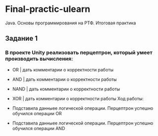# Final-practic-ulearn
Java. Основы программирования на РТФ. Итоговая практика

## Задание 1
### В проекте Unity реализовать перцептрон, который умеет производить вычисления:
 - OR | дать комментарии о корректности работы
 - AND | дать комментарии о корректности работы
 - NAND | дать комментарии о корректности работы
 - XOR | дать комментарии о корректности работы
Ход работы:
- Подставила данныее логической операции. Перцептрон успешно обучился операции OR
 

- Подставила данныее логической операции. Перцептрон успешно обучился операции AND
